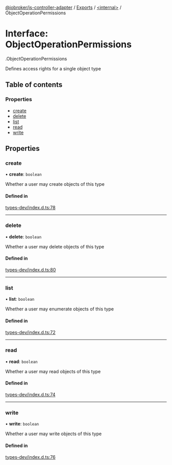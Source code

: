 [@iobroker/js-controller-adapter](../README.md) / [Exports](../modules.md) / [<internal\>](../modules/internal_.md) / ObjectOperationPermissions

# Interface: ObjectOperationPermissions

[<internal>](../modules/internal_.md).ObjectOperationPermissions

Defines access rights for a single object type

## Table of contents

### Properties

- [create](internal_.ObjectOperationPermissions.md#create)
- [delete](internal_.ObjectOperationPermissions.md#delete)
- [list](internal_.ObjectOperationPermissions.md#list)
- [read](internal_.ObjectOperationPermissions.md#read)
- [write](internal_.ObjectOperationPermissions.md#write)

## Properties

### create

• **create**: `boolean`

Whether a user may create objects of this type

#### Defined in

[types-dev/index.d.ts:78](https://github.com/ioBroker/ioBroker.js-controller/blob/020f881b/packages/types-dev/index.d.ts#L78)

___

### delete

• **delete**: `boolean`

Whether a user may delete objects of this type

#### Defined in

[types-dev/index.d.ts:80](https://github.com/ioBroker/ioBroker.js-controller/blob/020f881b/packages/types-dev/index.d.ts#L80)

___

### list

• **list**: `boolean`

Whether a user may enumerate objects of this type

#### Defined in

[types-dev/index.d.ts:72](https://github.com/ioBroker/ioBroker.js-controller/blob/020f881b/packages/types-dev/index.d.ts#L72)

___

### read

• **read**: `boolean`

Whether a user may read objects of this type

#### Defined in

[types-dev/index.d.ts:74](https://github.com/ioBroker/ioBroker.js-controller/blob/020f881b/packages/types-dev/index.d.ts#L74)

___

### write

• **write**: `boolean`

Whether a user may write objects of this type

#### Defined in

[types-dev/index.d.ts:76](https://github.com/ioBroker/ioBroker.js-controller/blob/020f881b/packages/types-dev/index.d.ts#L76)
